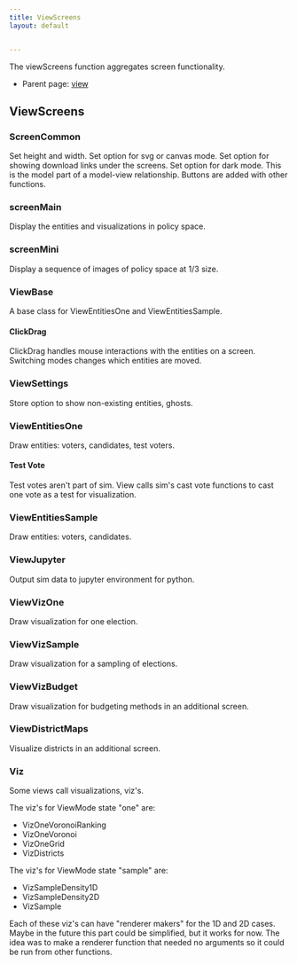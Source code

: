 ```yaml
---
title: ViewScreens
layout: default


---
```


The viewScreens function aggregates screen functionality.

* Parent page: [view](view.md) 

## ViewScreens

### ScreenCommon

Set height and width. Set option for svg or canvas mode. Set option for showing download links under the screens. Set option for dark mode. This is the model part of a model-view relationship. Buttons are added with other functions.

### screenMain

Display the entities and visualizations in policy space.

### screenMini

Display a sequence of images of policy space at 1/3 size.

### ViewBase

A base class for ViewEntitiesOne and ViewEntitiesSample.

#### ClickDrag

ClickDrag handles mouse interactions with the entities on a screen. Switching modes changes which entities are moved.

### ViewSettings

Store option to show non-existing entities, ghosts.

### ViewEntitiesOne

Draw entities: voters, candidates, test voters.

#### Test Vote

Test votes aren't part of sim. View calls sim's cast vote functions to cast one vote as a test for visualization.

### ViewEntitiesSample

Draw entities: voters, candidates.

### ViewJupyter

Output sim data to jupyter environment for python.

### ViewVizOne

Draw visualization for one election.

### ViewVizSample

Draw visualization for a sampling of elections.

### ViewVizBudget

Draw visualization for budgeting methods in an additional screen.

### ViewDistrictMaps

Visualize districts in an additional screen.

### Viz

Some views call visualizations, viz's.

The viz's for ViewMode state "one" are:

* VizOneVoronoiRanking
* VizOneVoronoi
* VizOneGrid
* VizDistricts

The viz's for ViewMode state "sample" are:

* VizSampleDensity1D
* VizSampleDensity2D
* VizSample

Each of these viz's can have "renderer makers" for the 1D and 2D cases. Maybe in the future this part could be simplified, but it works for now. The idea was to make a renderer function that needed no arguments so it could be run from other functions.
